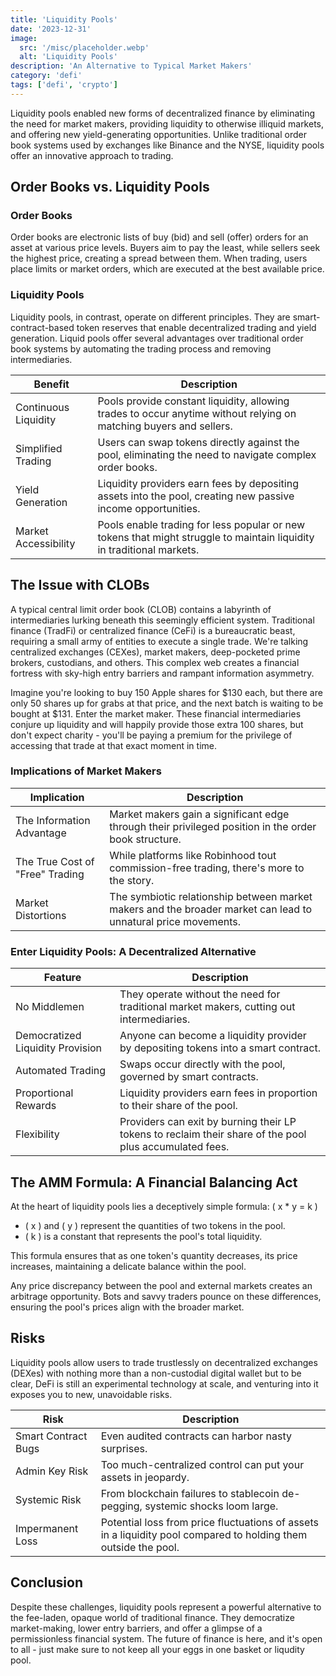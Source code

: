 ```yaml
---
title: 'Liquidity Pools'
date: '2023-12-31'
image:
  src: '/misc/placeholder.webp'
  alt: 'Liquidity Pools'
description: 'An Alternative to Typical Market Makers'
category: 'defi'
tags: ['defi', 'crypto']
---
```


<style jsx>{`
  .prose a {
    text-decoration: underline;
    color: var(--color-accent);
  }
  .prose ol {
    list-style-type: decimal;
    margin-left: 2em; /* Adjust as needed for indentation */
    padding-left: 0.5em; /* Add padding if needed */
  }
  .prose ol li {
    margin-bottom: 0.5em;
    color: var(--color-text-primary);
    line-height: 1.5; /* Adjust line height for better readability */
  }
`}</style>

<div class="tldr-section">

Liquidity pools enabled new forms of decentralized finance by eliminating the need for market makers, providing liquidity to otherwise illiquid markets, and offering new yield-generating opportunities. Unlike traditional order book systems used by exchanges like Binance and the NYSE, liquidity pools offer an innovative approach to trading.

</div>

## Order Books vs. Liquidity Pools

### Order Books

Order books are electronic lists of buy (bid) and sell (offer) orders for an asset at various price levels. Buyers aim to pay the least, while sellers seek the highest price, creating a spread between them. When trading, users place limits or market orders, which are executed at the best available price.

### Liquidity Pools

Liquidity pools, in contrast, operate on different principles. They are smart-contract-based token reserves that enable decentralized trading and yield generation. Liquid pools offer several advantages over traditional order book systems by automating the trading process and removing intermediaries.

<table>
  <thead>
    <tr>
      <th>Benefit</th>
      <th>Description</th>
    </tr>
  </thead>
  <tbody>
    <tr>
      <td>Continuous Liquidity</td>
      <td>Pools provide constant liquidity, allowing trades to occur anytime without relying on matching buyers and sellers.</td>
    </tr>
    <tr>
      <td>Simplified Trading</td>
      <td>Users can swap tokens directly against the pool, eliminating the need to navigate complex order books.</td>
    </tr>
    <tr>
      <td>Yield Generation</td>
      <td>Liquidity providers earn fees by depositing assets into the pool, creating new passive income opportunities.</td>
    </tr>
    <tr>
      <td>Market Accessibility</td>
      <td>Pools enable trading for less popular or new tokens that might struggle to maintain liquidity in traditional markets.</td>
    </tr>
  </tbody>
</table>

## The Issue with CLOBs

A typical central limit order book (CLOB) contains a labyrinth of intermediaries lurking beneath this seemingly efficient system. Traditional finance (TradFi) or centralized finance (CeFi) is a bureaucratic beast, requiring a small army of entities to execute a single trade. We're talking centralized exchanges (CEXes), market makers, deep-pocketed prime brokers, custodians, and others. This complex web creates a financial fortress with sky-high entry barriers and rampant information asymmetry.

Imagine you're looking to buy 150 Apple shares for $130 each, but there are only 50 shares up for grabs at that price, and the next batch is waiting to be bought at $131. Enter the market maker. These financial intermediaries conjure up liquidity and will happily provide those extra 100 shares, but don't expect charity - you'll be paying a premium for the privilege of accessing that trade at that exact moment in time.

### Implications of Market Makers

<table>
  <thead>
    <tr>
      <th>Implication</th>
      <th>Description</th>
    </tr>
  </thead>
  <tbody>
    <tr>
      <td>The Information Advantage</td>
      <td>Market makers gain a significant edge through their privileged position in the order book structure.</td>
    </tr>
    <tr>
      <td>The True Cost of "Free" Trading</td>
      <td>While platforms like Robinhood tout commission-free trading, there's more to the story.</td>
    </tr>
    <tr>
      <td>Market Distortions</td>
      <td>The symbiotic relationship between market makers and the broader market can lead to unnatural price movements.</td>
    </tr>
  </tbody>
</table>

### Enter Liquidity Pools: A Decentralized Alternative

<table>
  <thead>
    <tr>
      <th>Feature</th>
      <th>Description</th>
    </tr>
  </thead>
  <tbody>
    <tr>
      <td>No Middlemen</td>
      <td>They operate without the need for traditional market makers, cutting out intermediaries.</td>
    </tr>
    <tr>
      <td>Democratized Liquidity Provision</td>
      <td>Anyone can become a liquidity provider by depositing tokens into a smart contract.</td>
    </tr>
    <tr>
      <td>Automated Trading</td>
      <td>Swaps occur directly with the pool, governed by smart contracts.</td>
    </tr>
    <tr>
      <td>Proportional Rewards</td>
      <td>Liquidity providers earn fees in proportion to their share of the pool.</td>
    </tr>
    <tr>
      <td>Flexibility</td>
      <td>Providers can exit by burning their LP tokens to reclaim their share of the pool plus accumulated fees.</td>
    </tr>
  </tbody>
</table>

## The AMM Formula: A Financial Balancing Act

At the heart of liquidity pools lies a deceptively simple formula: \( x \* y = k \)

- \( x \) and \( y \) represent the quantities of two tokens in the pool.
- \( k \) is a constant that represents the pool's total liquidity.

This formula ensures that as one token's quantity decreases, its price increases, maintaining a delicate balance within the pool.

Any price discrepancy between the pool and external markets creates an arbitrage opportunity. Bots and savvy traders pounce on these differences, ensuring the pool's prices align with the broader market.

## Risks

Liquidity pools allow users to trade trustlessly on decentralized exchanges (DEXes) with nothing more than a non-custodial digital wallet but to be clear, DeFi is still an experimental technology at scale, and venturing into it exposes you to new, unavoidable risks.

<table>
  <thead>
    <tr>
      <th>Risk</th>
      <th>Description</th>
    </tr>
  </thead>
  <tbody>
    <tr>
      <td>Smart Contract Bugs</td>
      <td>Even audited contracts can harbor nasty surprises.</td>
    </tr>
    <tr>
      <td>Admin Key Risk</td>
      <td>Too much-centralized control can put your assets in jeopardy.</td>
    </tr>
    <tr>
      <td>Systemic Risk</td>
      <td>From blockchain failures to stablecoin de-pegging, systemic shocks loom large.</td>
    </tr>
    <tr>
      <td>Impermanent Loss</td>
      <td>Potential loss from price fluctuations of assets in a liquidity pool compared to holding them outside the pool.</td>
    </tr>
  </tbody>
</table>

## Conclusion

Despite these challenges, liquidity pools represent a powerful alternative to the fee-laden, opaque world of traditional finance. They democratize market-making, lower entry barriers, and offer a glimpse of a permissionless financial system. The future of finance is here, and it's open to all - just make sure to not keep all your eggs in one basket or liqudity pool.
